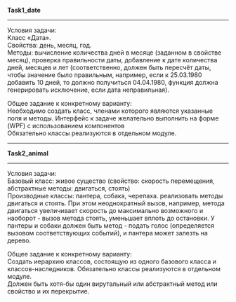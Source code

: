 **Task1_date**
_______

Условия задачи:    
Класс «Дата».    
Свойства: день, месяц, год.     
Методы: вычисление количества дней в месяце (заданном в свойстве месяц), проверка правильности даты, добавление к дате количества дней, месяцев и лет (соответственно, должен быть пересчёт даты, чтобы значение было правильным, например, если к 25.03.1980 добавить 10 дней, то должно получиться 04.04.1980, функция должна генерировать исключение, если дата неправильная).     

Общее задание к конкретному варианту:    
Необходимо создать класс, членами которого являются указанные поля и методы. Интерфейс к задаче желательно выполнить на форме (WPF) с использованием компонентов     
Обязательно классы реализуются в отдельном модуле.     

__________
**Task2_animal**     
__________

Условия задачи:    
Базовый класс: живое существо (свойство: скорость перемещения, абстрактные методы: двигаться, стоять)    
Производные классы: пантера, собака, черепаха. реализовать методы двигаться и стоять. При этом неоднократный вызов, например, метода двигаться увеличивает скорость до максимально возможного и наоборот - вызов метода стоять, уменьшает вплоть до остановки. У пантеры и собаки должен быть метод - подать голос (определяется вызовом соответствующих событий), и пантера может залезть на дерево.    

Общее задание к конкретному варианту:    
Создать иерархию классов, состоящую из одного базового класса и классов-наследников. 
Обязательно классы реализуются в отдельном модуле.     
Должен быть хотя-бы один вирутальный или абстрактный метод или свойство и их перекрытие.
